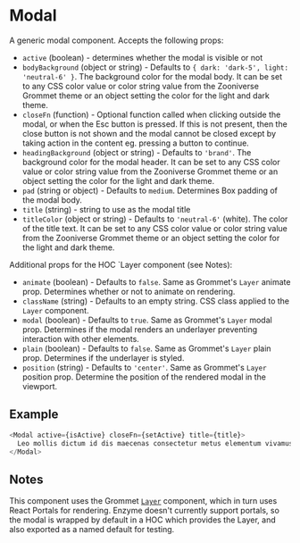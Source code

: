# Modal

A generic modal component. Accepts the following props:

- `active` (boolean) - determines whether the modal is visible or not
- `bodyBackground` (object or string) - Defaults to `{ dark: 'dark-5', light: 'neutral-6' }`. The background color for the modal body. It can be set to any CSS color value or color string value from the Zooniverse Grommet theme or an object setting the color for the light and dark theme.
- `closeFn` (function) - Optional function called when clicking outside the modal, or when the Esc button is pressed. If this is not present, then the close button is not shown and the modal cannot be closed except by taking action in the content eg. pressing a button to continue.
-  `headingBackground` (object or string) - Defaults to `'brand'`. The background color for the modal header. It can be set to any CSS color value or color string value from the Zooniverse Grommet theme or an object setting the color for the light and dark theme.
- `pad` (string or object) - Defaults to `medium`. Determines Box padding of the modal body.
- `title` (string) - string to use as the modal title
- `titleColor` (object or string) - Defaults to `'neutral-6'` (white). The color of the title text. It can be set to any CSS color value or color string value from the Zooniverse Grommet theme or an object setting the color for the light and dark theme.

Additional props for the HOC `Layer component (see Notes):

- `animate` (boolean) - Defaults to `false`. Same as Grommet's `Layer` animate prop. Determines whether or not to animate on rendering.
- `className` (string) - Defaults to an empty string. CSS class applied to the `Layer` component.
- `modal` (boolean) - Defaults to `true`. Same as Grommet's `Layer` modal prop. Determines if the modal renders an underlayer preventing interaction with other elements.
- `plain` (boolean) - Defaults to `false`. Same as Grommet's `Layer` plain prop. Determines if the underlayer is styled.
- `position` (string) - Defaults to `'center'`. Same as Grommet's `Layer` position prop. Determine the position of the rendered modal in the viewport.

## Example

```js
<Modal active={isActive} closeFn={setActive} title={title}>
  Leo mollis dictum id dis maecenas consectetur metus elementum vivamus nisl
</Modal>
```

## Notes

This component uses the Grommet [`Layer`](https://v2.grommet.io/layer) component, which in turn uses React Portals for rendering. Enzyme doesn't currently support portals, so the modal is wrapped by default in a HOC which provides the Layer, and also exported as a named default for testing.
